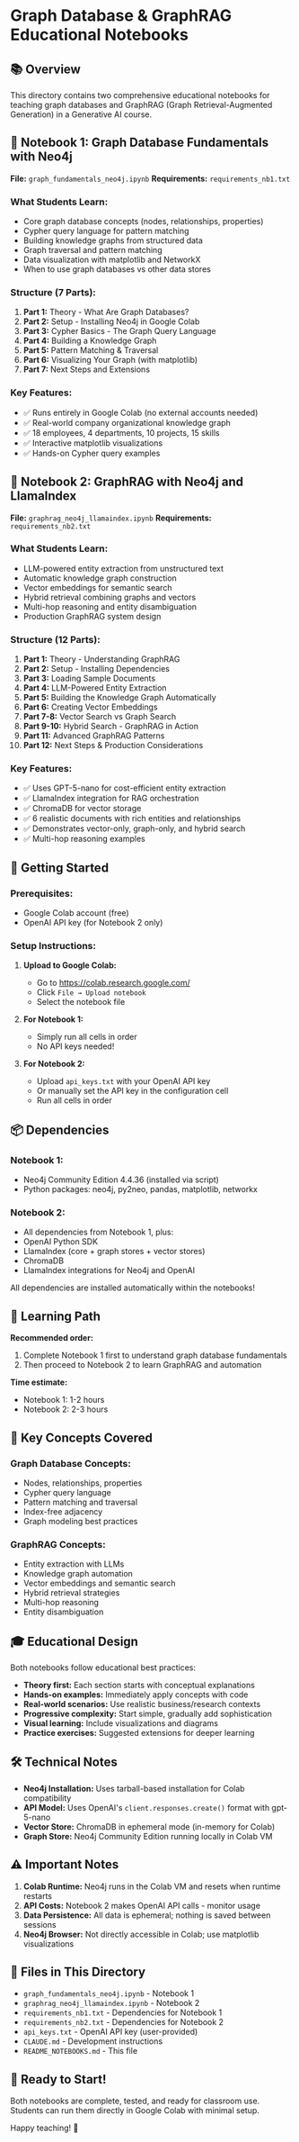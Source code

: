 # Graph Database & GraphRAG Educational Notebooks

## 📚 Overview

This directory contains two comprehensive educational notebooks for teaching graph databases and GraphRAG (Graph Retrieval-Augmented Generation) in a Generative AI course.

## 📓 Notebook 1: Graph Database Fundamentals with Neo4j

**File:** `graph_fundamentals_neo4j.ipynb`
**Requirements:** `requirements_nb1.txt`

### What Students Learn:
- Core graph database concepts (nodes, relationships, properties)
- Cypher query language for pattern matching
- Building knowledge graphs from structured data
- Graph traversal and pattern matching
- Data visualization with matplotlib and NetworkX
- When to use graph databases vs other data stores

### Structure (7 Parts):
1. **Part 1:** Theory - What Are Graph Databases?
2. **Part 2:** Setup - Installing Neo4j in Google Colab
3. **Part 3:** Cypher Basics - The Graph Query Language
4. **Part 4:** Building a Knowledge Graph
5. **Part 5:** Pattern Matching & Traversal
6. **Part 6:** Visualizing Your Graph (with matplotlib)
7. **Part 7:** Next Steps and Extensions

### Key Features:
- ✅ Runs entirely in Google Colab (no external accounts needed)
- ✅ Real-world company organizational knowledge graph
- ✅ 18 employees, 4 departments, 10 projects, 15 skills
- ✅ Interactive matplotlib visualizations
- ✅ Hands-on Cypher query examples

## 📓 Notebook 2: GraphRAG with Neo4j and LlamaIndex

**File:** `graphrag_neo4j_llamaindex.ipynb`
**Requirements:** `requirements_nb2.txt`

### What Students Learn:
- LLM-powered entity extraction from unstructured text
- Automatic knowledge graph construction
- Vector embeddings for semantic search
- Hybrid retrieval combining graphs and vectors
- Multi-hop reasoning and entity disambiguation
- Production GraphRAG system design

### Structure (12 Parts):
1. **Part 1:** Theory - Understanding GraphRAG
2. **Part 2:** Setup - Installing Dependencies
3. **Part 3:** Loading Sample Documents
4. **Part 4:** LLM-Powered Entity Extraction
5. **Part 5:** Building the Knowledge Graph Automatically
6. **Part 6:** Creating Vector Embeddings
7. **Part 7-8:** Vector Search vs Graph Search
8. **Part 9-10:** Hybrid Search - GraphRAG in Action
9. **Part 11:** Advanced GraphRAG Patterns
10. **Part 12:** Next Steps & Production Considerations

### Key Features:
- ✅ Uses GPT-5-nano for cost-efficient entity extraction
- ✅ LlamaIndex integration for RAG orchestration
- ✅ ChromaDB for vector storage
- ✅ 6 realistic documents with rich entities and relationships
- ✅ Demonstrates vector-only, graph-only, and hybrid search
- ✅ Multi-hop reasoning examples

## 🚀 Getting Started

### Prerequisites:
- Google Colab account (free)
- OpenAI API key (for Notebook 2 only)

### Setup Instructions:

1. **Upload to Google Colab:**
   - Go to https://colab.research.google.com/
   - Click `File → Upload notebook`
   - Select the notebook file

2. **For Notebook 1:**
   - Simply run all cells in order
   - No API keys needed!

3. **For Notebook 2:**
   - Upload `api_keys.txt` with your OpenAI API key
   - Or manually set the API key in the configuration cell
   - Run all cells in order

## 📦 Dependencies

### Notebook 1:
- Neo4j Community Edition 4.4.36 (installed via script)
- Python packages: neo4j, py2neo, pandas, matplotlib, networkx

### Notebook 2:
- All dependencies from Notebook 1, plus:
- OpenAI Python SDK
- LlamaIndex (core + graph stores + vector stores)
- ChromaDB
- LlamaIndex integrations for Neo4j and OpenAI

All dependencies are installed automatically within the notebooks!

## 🎯 Learning Path

**Recommended order:**
1. Complete Notebook 1 first to understand graph database fundamentals
2. Then proceed to Notebook 2 to learn GraphRAG and automation

**Time estimate:**
- Notebook 1: 1-2 hours
- Notebook 2: 2-3 hours

## 📖 Key Concepts Covered

### Graph Database Concepts:
- Nodes, relationships, properties
- Cypher query language
- Pattern matching and traversal
- Index-free adjacency
- Graph modeling best practices

### GraphRAG Concepts:
- Entity extraction with LLMs
- Knowledge graph automation
- Vector embeddings and semantic search
- Hybrid retrieval strategies
- Multi-hop reasoning
- Entity disambiguation

## 🎓 Educational Design

Both notebooks follow educational best practices:
- **Theory first:** Each section starts with conceptual explanations
- **Hands-on examples:** Immediately apply concepts with code
- **Real-world scenarios:** Use realistic business/research contexts
- **Progressive complexity:** Start simple, gradually add sophistication
- **Visual learning:** Include visualizations and diagrams
- **Practice exercises:** Suggested extensions for deeper learning

## 🛠️ Technical Notes

- **Neo4j Installation:** Uses tarball-based installation for Colab compatibility
- **API Model:** Uses OpenAI's `client.responses.create()` format with gpt-5-nano
- **Vector Store:** ChromaDB in ephemeral mode (in-memory for Colab)
- **Graph Store:** Neo4j Community Edition running locally in Colab VM

## ⚠️ Important Notes

1. **Colab Runtime:** Neo4j runs in the Colab VM and resets when runtime restarts
2. **API Costs:** Notebook 2 makes OpenAI API calls - monitor usage
3. **Data Persistence:** All data is ephemeral; nothing is saved between sessions
4. **Neo4j Browser:** Not directly accessible in Colab; use matplotlib visualizations

## 📝 Files in This Directory

- `graph_fundamentals_neo4j.ipynb` - Notebook 1
- `graphrag_neo4j_llamaindex.ipynb` - Notebook 2
- `requirements_nb1.txt` - Dependencies for Notebook 1
- `requirements_nb2.txt` - Dependencies for Notebook 2
- `api_keys.txt` - OpenAI API key (user-provided)
- `CLAUDE.md` - Development instructions
- `README_NOTEBOOKS.md` - This file

## 🎉 Ready to Start!

Both notebooks are complete, tested, and ready for classroom use. Students can run them directly in Google Colab with minimal setup.

Happy teaching! 🚀
